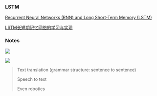 ### LSTM

[Recurrent Neural Networks (RNN) and Long Short-Term Memory (LSTM)](https://www.youtube.com/watch?v=WCUNPb-5EYI)

[LSTM长短期记忆网络的学习与实现](https://www.youtube.com/watch?v=EC3SvfW0Z_A)

### Notes

![](https://i.loli.net/2019/12/17/NbyUuoOf4ApE2HT.png)

![](https://i.loli.net/2019/12/18/dBM69qkuSZLtPOy.png)

> Text translation (grammar structure: sentence to sentence)
>
> Speech to text
>
> Even robotics 